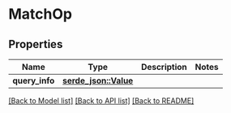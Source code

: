 # MatchOp

## Properties

Name | Type | Description | Notes
------------ | ------------- | ------------- | -------------
**query_info** | [**serde_json::Value**](.md) |  | 

[[Back to Model list]](../README.md#documentation-for-models) [[Back to API list]](../README.md#documentation-for-api-endpoints) [[Back to README]](../README.md)


